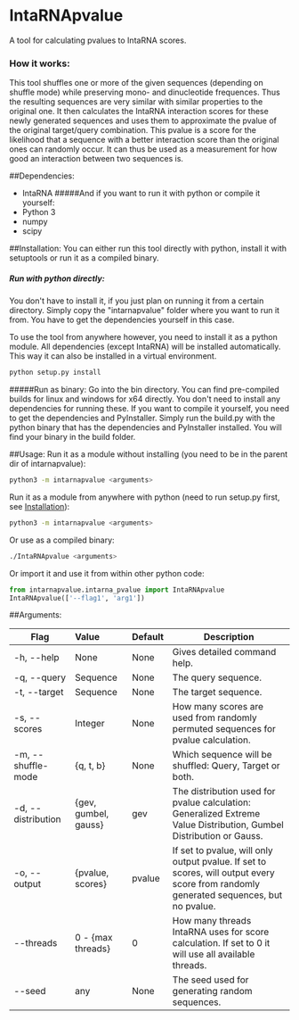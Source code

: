 # IntaRNApvalue
A tool for calculating pvalues to IntaRNA scores.

### How it works:
This tool shuffles one or more of the given sequences (depending on shuffle mode) while preserving mono- and dinucleotide frequences.
Thus the resulting sequences are very similar with similar properties to the original one.
It then calculates the IntaRNA interaction scores for these newly generated sequences and uses them to approximate the pvalue of the original target/query combination.
This pvalue is a score for the likelihood that a sequence with a better interaction score than the original ones can randomly occur.
It can thus be used as a measurement for how good an interaction between two sequences is.

##Dependencies:
- IntaRNA
#####And if you want to run it with python or compile it yourself:
- Python 3
- numpy
- scipy

##Installation:
You can either run this tool directly with python, install it with setuptools or run it as a compiled binary.
##### Run with python directly:
You don't have to install it, if you just plan on running it from a certain directory.
Simply copy the "intarnapvalue" folder where you want to run it from.
You have to get the dependencies yourself in this case.

To use the tool from anywhere however, you need to install it as a python module.
All dependencies (except IntaRNA) will be installed automatically.
This way it can also be installed in a virtual environment.
```bash
python setup.py install
```

#####Run as binary:
Go into the bin directory. You can find pre-compiled builds for linux and windows for x64 directly.
You don't need to install any dependencies for running these.
If you want to compile it yourself, you need to get the dependencies and PyInstaller.
Simply run the build.py with the python binary that has the dependencies and PyInstaller installed.
You will find your binary in the build folder.

##Usage:
Run it as a module without installing (you need to be in the parent dir of intarnapvalue):
```bash
python3 -m intarnapvalue <arguments>
```

Run it as a module from anywhere with python (need to run setup.py first, see [Installation](#installation)):
```bash
python3 -m intarnapvalue <arguments>
```
Or use as a compiled binary:
```bash
./IntaRNApvalue <arguments>
```

Or import it and use it from within other python code:
```python
from intarnapvalue.intarna_pvalue import IntaRNApvalue
IntaRNApvalue(['--flag1', 'arg1'])
```

##Arguments:

| Flag               | Value                | Default | Description          |
| ------------------ |:-------------------- | :------ | -------------------- |
| -h, --help         | None                 | None    | Gives detailed command help.  |
| -q, --query        | Sequence             | None    | The query sequence.   |
| -t, --target       | Sequence             | None    | The target sequence.  |
| -s, --scores       | Integer              | None    | How many scores are used from randomly permuted sequences for pvalue calculation. |
| -m, --shuffle-mode | {q, t, b}            | None    | Which sequence will be shuffled: Query, Target or both. |
| -d, --distribution | {gev, gumbel, gauss} | gev     | The distribution used for pvalue calculation: Generalized Extreme Value Distribution, Gumbel Distribution or Gauss. |
| -o, --output       | {pvalue, scores}     | pvalue  | If set to pvalue, will only output pvalue. If set to scores, will output every score from randomly generated sequences, but no pvalue. |
| --threads          | 0 - {max threads}    | 0       | How many threads IntaRNA uses for score calculation. If set to 0 it will use all available threads. |
| --seed             | any                  | None    | The seed used for generating random sequences. |